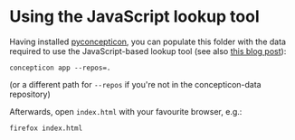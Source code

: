 # Using the JavaScript lookup tool

Having installed [pyconcepticon](https://github.com/concepticon/pyconcepticon/),
you can populate this folder with the data required to use the JavaScript-based
lookup tool (see also [this blog post](https://calc.hypotheses.org/1820#more-1820)):

```
concepticon app --repos=.
```

(or a different path for `--repos` if you're not in the concepticon-data
repository)

Afterwards, open `index.html` with your favourite browser, e.g.:

```
firefox index.html
```

